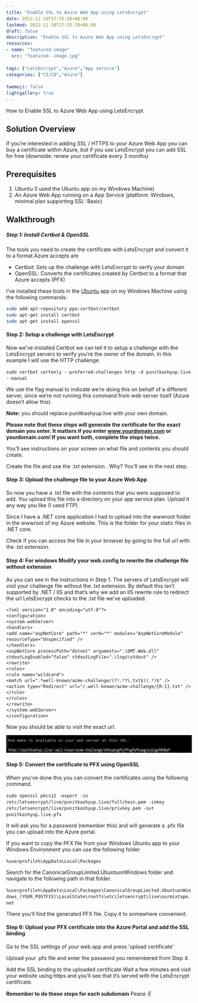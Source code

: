 ```yaml
---
title: "Enable SSL to Azure Web App using LetsEncrypt"
date: 2022-11-10T17:55:28+08:00
lastmod: 2022-11-10T17:55:28+08:00
draft: false
description: "Enable SSL to Azure Web App using LetsEncrypt"
resources:
- name: "featured-image"
  src: "featured--image.jpg"

tags: ["LetsEncrypt","Azure","App service"]
categories: ["CI/CD","Azure"]

twemoji: false
lightgallery: true
---
```


How to Enable SSL to Azure Web App using LetsEncrypt.

<!--more-->
## Solution Overview

If you’re interested in adding SSL / HTTPS to your Azure Web App you can buy a certificate within Azure, but if you use LetsEncrypt you can add SSL for free (downside: renew your certificate every 3 months)


## Prerequisites

1. Ubuntu (I used the Ubuntu app on my Windows Machine)
2. An Azure Web App running on a App Service (platform: Windows, minimal plan supporting SSL: Basic)
    
## Walkthrough

##### Step 1: Install Certbot & OpenSSL

The tools you need to create the certificate with LetsEncrypt and convert it to a format Azure accepts are

* Certbot: Sets up the challenge with LetsEncrypt to verify your domain
* OpenSSL: Converts the certificates created by Certbot to a format that Azure accepts (PFX)

I’ve installed these tools in the [Ubuntu](https://www.microsoft.com/en-us/p/ubuntu/9nblggh4msv6) app on my Windows Machine using the following commands:

```Bash sudo apt-get install software-properties-common 
sudo add-apt-repository ppa:certbot/certbot
sudo apt-get install certbot 
sudo apt-get install openssl
```

#### Step 2: Setup a challenge with LetsEncrypt

Now we’ve installed Certbot we can tell it to setup a challenge with the LetsEncrypt servers to verify you’re the owner of the domain. In this example I will use the HTTP challenge.

`sudo certbot certonly --preferred-challenges http -d punitkashyup.live --manual`

We use the flag manual to indicate we’re doing this on behalf of a different server, since we’re not running this command from web server itself (Azure doesn’t allow this).

**Note:** you should replace punitkashyup.live with your own domain.

**Please note that these steps will generate the certificate for the exact domain you enter. It matters if you enter www.yourdomain.com or yourdomain.com! If you want both, complete the steps twice.**


You’ll see instructions on your screen on what file and contents you should create.

Create the file and use the .txt extension . Why? You’ll see in the next step.


#### Step 3: Upload the challenge file to your Azure Web App

So now you have a .txt file with the contents that you were supposed to add. You upload this file into a directory on your app service plan. Upload it any way you like (I used FTP).

Since I have a .NET core application I had to upload into the wwwroot folder in the wwwroot of my Azure website. This is the folder for your static files in .NET core.

Check if you can access the file in your browser by going to the full url with the .txt extension.


#### Step 4: For windows Modify your web.config to rewrite the challenge file without extension

As you can see in the instructions in Step 1. The servers of LetsEncrypt will visit your challenge file without the .txt extension. By default this isn’t supported by .NET / IIS and that’s why we add an IIS rewrite rule to redirect the url LetsEncrypt checks to the .txt file we’ve uploaded.


```CONFIG 
<?xml version="1.0" encoding="utf-8"?>
<configuration>
<system.webServer>
<handlers>
<add name="aspNetCore" path="*" verb="*" modules="AspNetCoreModule" resourceType="Unspecified" />
</handlers>
<aspNetCore processPath="dotnet" arguments=".\OMT.Web.dll" stdoutLogEnabled="false" stdoutLogFile=".\logs\stdout" />
<rewrite> 
<rules> 
<rule name="wildcard"> 
<match url=".*well-known/acme-challenge/(?!.*?\.txt$)(.*)$" /> 
<action type="Redirect" url="/.well-known/acme-challenge/{R:1}.txt" /> 
</rule> 
</rules> 
</rewrite> 
</system.webServer>
</configuration>
```


Now you should be able to visit the exact url:  


![challange](./challange.jpg)


#### Step 5: Convert the certificate to PFX using OpenSSL


When you’ve done this you can convert the certificates using the following command.

``sudo openssl pkcs12 -export -in /etc/letsencrypt/live/punitkashyup.live/fullchain.pem -inkey /etc/letsencrypt/live/punitkashyup.live/privkey.pem -out punitkashyup.live.pfx``

It will ask you for a password (remember this) and will generate a .pfx file you can upload into the Azure portal.


If you want to copy the PFX file from your Windows Ubuntu app to your Windows Environment you can use the following folder


``%userprofile%\AppData\Local\Packages``

Search for the CanonicalGroupLimited.UbuntuonWindows folder and navigate to the following path in that folder.

``%userprofile%\AppData\Local\Packages\CanonicalGroupLimited.UbuntuonWindows_(YOUR_POSTFIX)\LocalState\rootfs\etc\letsencrypt\live\ourmixtape.net``

There you’ll find the generated PFX file. Copy it to somewhere convenient.

#### Step 6: Upload your PFX certificate into the Azure Portal and add the SSL binding


Go to the SSL settings of your web app and press ‘upload certificate’

Upload your .pfx file and enter the password you remembered from Step 4.

Add the SSL binding to the uploaded certificate
Wait a few minutes and visit your website using https and you’ll see that it’s served with the LetsEncrypt certificate.

**Remember to do these steps for each subdomain** Peace :v:
